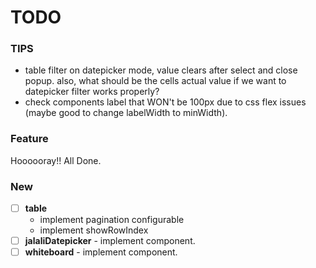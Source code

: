 # TODO

### TIPS

- table filter on datepicker mode, value clears after select and close popup. also, what should be the cells actual
  value if we want to datepicker filter works properly?
- check components label that WON't be 100px due to css flex issues (maybe good to change labelWidth to minWidth).

### Feature

Hoooooray!! All Done.

### New

- [ ] **table**
  - implement pagination configurable
  - implement showRowIndex
- [ ] **jalaliDatepicker** - implement component.
- [ ] **whiteboard** - implement component.
